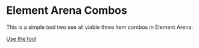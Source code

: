 # Element Arena Combos

This is a simple tool two see all viable three item combos in Element Arena.

[Use the tool](https://tsourdox.github.io/element-arena-combos/)
